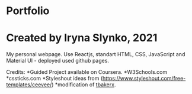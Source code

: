 # Portfolio 
# Created by Iryna Slynko, 2021

My personal webpage. Use Reactjs, standart HTML, CSS, JavaScript and Material UI - deployed used github pages. 


Credits: 
*Guided Project available on Coursera. 
*W3Schools.com
*cssticks.com
*Styleshout ideas from (https://www.styleshout.com/free-templates/ceevee/)
*modification of [tbakerx](https://github.com/tbakerx/react-resume-template). 
